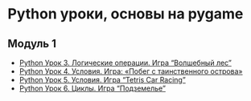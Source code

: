 # Python уроки, основы на pygame

## Модуль 1
- [Python Урок 3. Логические операции. Игра “Волшебный лес”](https://docs.google.com/document/d/1FZfuIXsc4j7UOayeEwkXVR0DX2rruU_Vru8RkEk9p0c/edit?usp=sharing)
- [Python Урок 4. Условия. Игра: «Побег с таинственного острова»](https://docs.google.com/document/d/1_4dx-K2sM-oXhr0FGYKH5zzQwsxDKVvHMfubnwp-AVE/edit?usp=sharing)
- [Python Урок 5. Условия. Игра “Tetris Car Racing”](https://docs.google.com/document/d/1rDwAveIyY0JeRVRfnAJAIPEWTR33BDKRGvj1CGR2UfU/edit?usp=sharing)
- [Python Урок 6. Циклы. Игра “Подземелье”](https://docs.google.com/document/d/1HW8tvW4Fkk1cBxClijuHEecoQNtJDfBsfNpz_uPBiHM/edit?usp=sharing)


